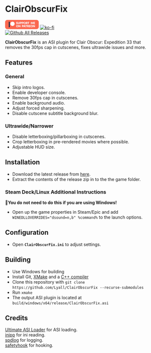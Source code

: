 # ClairObscurFix
[![Patreon-Button](https://github.com/Lyall/ClairObscurFix/blob/main/.github/Patreon-Button.png?raw=true)](https://www.patreon.com/Wintermance) 
[![ko-fi](https://ko-fi.com/img/githubbutton_sm.svg)](https://ko-fi.com/W7W01UAI9)<br />
[![Github All Releases](https://img.shields.io/github/downloads/Lyall/ClairObscurFix/total.svg)](https://github.com/Lyall/ClairObscurFix/releases)

**ClairObscurFix** is an ASI plugin for Clair Obscur: Expedition 33 that removes the 30fps cap in cutscenes, fixes ultrawide issues and more.

## Features
### General
- Skip intro logos.
- Enable developer console.
- Remove 30fps cap in cutscenes.
- Enable background audio.
- Adjust forced sharpening.
- Disable cutscene subtitle background blur.

### Ultrawide/Narrower
- Disable letterboxing/pillarboxing in cutscenes.
- Crop letterboxing in pre-rendered movies where possible.
- Adjustable HUD size.

## Installation  
- Download the latest release from [here](https://github.com/Lyall/ClairObscurFix/releases). 
- Extract the contents of the release zip in to the the game folder.  

### Steam Deck/Linux Additional Instructions
🚩**You do not need to do this if you are using Windows!**  
- Open up the game properties in Steam/Epic and add `WINEDLLOVERRIDES="dsound=n,b" %command%` to the launch options.

## Configuration
- Open **`ClairObscurFix.ini`** to adjust settings.

## Building
- Use Windows for building
- Install Git, [XMake](https://xmake.io) and a [C++ compiler](https://visualstudio.microsoft.com/vs/features/cplusplus/)
- Clone this repository with `git clone https://github.com/Lyall/ClairObscurFix --recurse-submodules`
- Run `xmake`
- The output ASI plugin is located at `build/windows/x64/release/ClairObscurFix.asi`

## Credits
[Ultimate ASI Loader](https://github.com/ThirteenAG/Ultimate-ASI-Loader) for ASI loading. <br />
[inipp](https://github.com/mcmtroffaes/inipp) for ini reading. <br />
[spdlog](https://github.com/gabime/spdlog) for logging. <br />
[safetyhook](https://github.com/cursey/safetyhook) for hooking.
